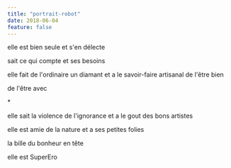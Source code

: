 ```yaml
---
title: "portrait-robot"
date: 2018-06-04
feature: false
---
```


elle est bien seule
et s'en délecte

sait ce qui compte
et ses besoins

elle fait de l'ordinaire un diamant
et a le savoir-faire artisanal
de l'être bien

de l'être avec

\*

elle sait la violence de l'ignorance
et a le gout des bons artistes

elle est amie de la nature
et a ses petites folies

la bille du bonheur en tête

elle est SuperEro
